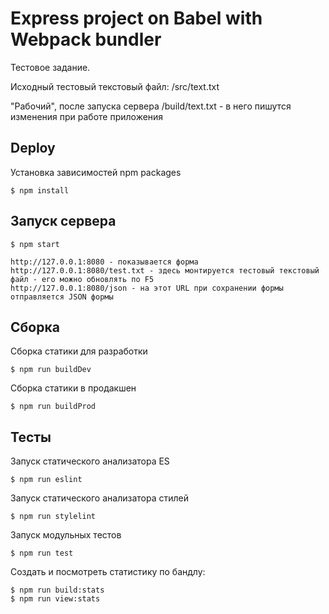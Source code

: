 Express project on Babel with Webpack bundler
=============================================

Тестовое задание.

Исходный тестовый текстовый файл: /src/text.txt

"Рабочий", после запуска сервера /build/text.txt - в него пишутся изменения при работе приложения

Deploy
------

Установка зависимостей npm packages

    $ npm install

Запуск сервера
--------------

    $ npm start

    http://127.0.0.1:8080 - показывается форма
    http://127.0.0.1:8080/test.txt - здесь монтируется тестовый текстовый файл - его можно обновлять по F5
    http://127.0.0.1:8080/json - на этот URL при сохранении формы отправляется JSON формы

Cборка
------

Сборка статики для разработки

    $ npm run buildDev

Сборка статики в продакшен

    $ npm run buildProd

Тесты
-----

Запуск cтатического анализатора ES

    $ npm run eslint

Запуск cтатического анализатора стилей

    $ npm run stylelint

Запуск модульных тестов

    $ npm run test

Создать и посмотреть статистику по бандлу:

    $ npm run build:stats
    $ npm run view:stats

